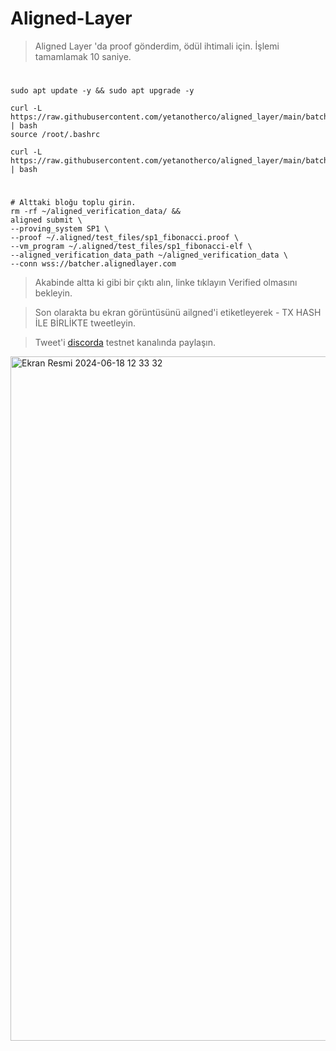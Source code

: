 # Aligned-Layer

> Aligned Layer 'da proof gönderdim, ödül ihtimali için. İşlemi tamamlamak 10 saniye.

#

```console
sudo apt update -y && sudo apt upgrade -y

curl -L https://raw.githubusercontent.com/yetanotherco/aligned_layer/main/batcher/aligned/install_aligned.sh | bash
source /root/.bashrc

curl -L https://raw.githubusercontent.com/yetanotherco/aligned_layer/main/batcher/aligned/get_proof_test_files.sh | bash
```
#

```console
# Alttaki bloğu toplu girin.
rm -rf ~/aligned_verification_data/ &&
aligned submit \
--proving_system SP1 \
--proof ~/.aligned/test_files/sp1_fibonacci.proof \
--vm_program ~/.aligned/test_files/sp1_fibonacci-elf \
--aligned_verification_data_path ~/aligned_verification_data \
--conn wss://batcher.alignedlayer.com
```

> Akabinde altta ki gibi bir çıktı alın, linke tıklayın Verified olmasını bekleyin.

> Son olarakta bu ekran görüntüsünü ailgned'i etiketleyerek - TX HASH İLE BİRLİKTE tweetleyin.

> Tweet'i [discorda](https://discord.gg/b8jKaYBK) testnet kanalında paylaşın.

<img width="1095" alt="Ekran Resmi 2024-06-18 12 33 32" src="https://github.com/ruesandora/Aligned-Layer/assets/101149671/6edfb6e2-7ef1-40b7-9501-c9745e6b139f">
